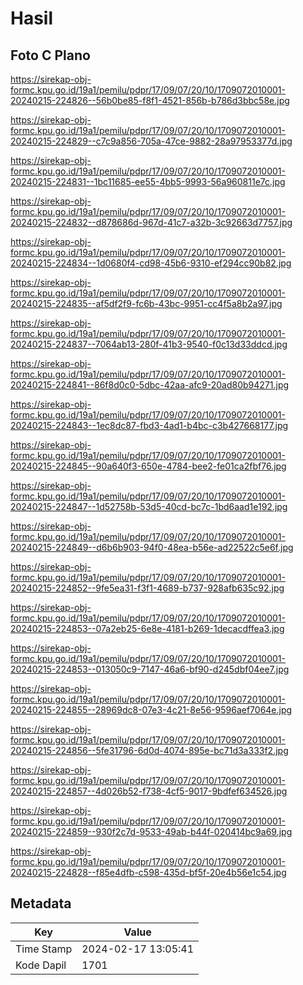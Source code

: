 # Hasil

## Foto C Plano

https://sirekap-obj-formc.kpu.go.id/19a1/pemilu/pdpr/17/09/07/20/10/1709072010001-20240215-224826--56b0be85-f8f1-4521-856b-b786d3bbc58e.jpg

https://sirekap-obj-formc.kpu.go.id/19a1/pemilu/pdpr/17/09/07/20/10/1709072010001-20240215-224829--c7c9a856-705a-47ce-9882-28a97953377d.jpg

https://sirekap-obj-formc.kpu.go.id/19a1/pemilu/pdpr/17/09/07/20/10/1709072010001-20240215-224831--1bc11685-ee55-4bb5-9993-56a960811e7c.jpg

https://sirekap-obj-formc.kpu.go.id/19a1/pemilu/pdpr/17/09/07/20/10/1709072010001-20240215-224832--d878686d-967d-41c7-a32b-3c92663d7757.jpg

https://sirekap-obj-formc.kpu.go.id/19a1/pemilu/pdpr/17/09/07/20/10/1709072010001-20240215-224834--1d0680f4-cd98-45b6-9310-ef294cc90b82.jpg

https://sirekap-obj-formc.kpu.go.id/19a1/pemilu/pdpr/17/09/07/20/10/1709072010001-20240215-224835--af5df2f9-fc6b-43bc-9951-cc4f5a8b2a97.jpg

https://sirekap-obj-formc.kpu.go.id/19a1/pemilu/pdpr/17/09/07/20/10/1709072010001-20240215-224837--7064ab13-280f-41b3-9540-f0c13d33ddcd.jpg

https://sirekap-obj-formc.kpu.go.id/19a1/pemilu/pdpr/17/09/07/20/10/1709072010001-20240215-224841--86f8d0c0-5dbc-42aa-afc9-20ad80b94271.jpg

https://sirekap-obj-formc.kpu.go.id/19a1/pemilu/pdpr/17/09/07/20/10/1709072010001-20240215-224843--1ec8dc87-fbd3-4ad1-b4bc-c3b427668177.jpg

https://sirekap-obj-formc.kpu.go.id/19a1/pemilu/pdpr/17/09/07/20/10/1709072010001-20240215-224845--90a640f3-650e-4784-bee2-fe01ca2fbf76.jpg

https://sirekap-obj-formc.kpu.go.id/19a1/pemilu/pdpr/17/09/07/20/10/1709072010001-20240215-224847--1d52758b-53d5-40cd-bc7c-1bd6aad1e192.jpg

https://sirekap-obj-formc.kpu.go.id/19a1/pemilu/pdpr/17/09/07/20/10/1709072010001-20240215-224849--d6b6b903-94f0-48ea-b56e-ad22522c5e6f.jpg

https://sirekap-obj-formc.kpu.go.id/19a1/pemilu/pdpr/17/09/07/20/10/1709072010001-20240215-224852--9fe5ea31-f3f1-4689-b737-928afb635c92.jpg

https://sirekap-obj-formc.kpu.go.id/19a1/pemilu/pdpr/17/09/07/20/10/1709072010001-20240215-224853--07a2eb25-6e8e-4181-b269-1decacdffea3.jpg

https://sirekap-obj-formc.kpu.go.id/19a1/pemilu/pdpr/17/09/07/20/10/1709072010001-20240215-224853--013050c9-7147-46a6-bf90-d245dbf04ee7.jpg

https://sirekap-obj-formc.kpu.go.id/19a1/pemilu/pdpr/17/09/07/20/10/1709072010001-20240215-224855--28969dc8-07e3-4c21-8e56-9596aef7064e.jpg

https://sirekap-obj-formc.kpu.go.id/19a1/pemilu/pdpr/17/09/07/20/10/1709072010001-20240215-224856--5fe31796-6d0d-4074-895e-bc71d3a333f2.jpg

https://sirekap-obj-formc.kpu.go.id/19a1/pemilu/pdpr/17/09/07/20/10/1709072010001-20240215-224857--4d026b52-f738-4cf5-9017-9bdfef634526.jpg

https://sirekap-obj-formc.kpu.go.id/19a1/pemilu/pdpr/17/09/07/20/10/1709072010001-20240215-224859--930f2c7d-9533-49ab-b44f-020414bc9a69.jpg

https://sirekap-obj-formc.kpu.go.id/19a1/pemilu/pdpr/17/09/07/20/10/1709072010001-20240215-224828--f85e4dfb-c598-435d-bf5f-20e4b56e1c54.jpg


## Metadata

| Key        | Value               |
| ---------- | ------------------- |
| Time Stamp | 2024-02-17 13:05:41 |
| Kode Dapil | 1701                |



